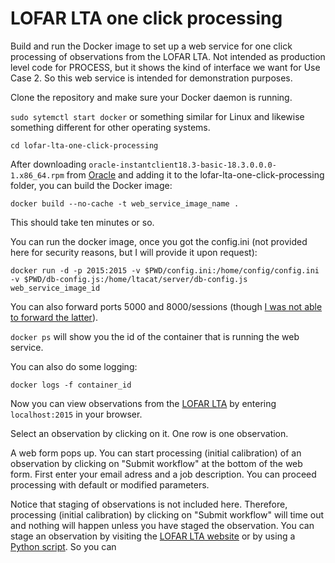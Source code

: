 # LOFAR LTA one click processing

Build and run the Docker image to set up a web service for one click processing of observations from the LOFAR LTA.
Not intended as production level code for PROCESS, but it shows the kind of interface we want for Use  Case 2.
So this web service is intended for demonstration purposes.

Clone the repository and make sure your Docker daemon is running.

`sudo sytemctl start docker` or something similar for Linux and likewise something different for other operating systems.

`cd lofar-lta-one-click-processing`

After downloading ```oracle-instantclient18.3-basic-18.3.0.0.0-1.x86_64.rpm``` from [Oracle](https://www.oracle.com/technetwork/topics/linuxx86-64soft-092277.html) and adding it to the lofar-lta-one-click-processing folder, you can build the Docker image:

`docker build --no-cache -t web_service_image_name .`

This should take ten minutes or so.

You can run the docker image, once you got the config.ini (not provided here for security reasons, but I will provide it upon request):

`docker run -d -p 2015:2015 -v $PWD/config.ini:/home/config/config.ini -v $PWD/db-config.js:/home/ltacat/server/db-config.js web_service_image_id`

You can also forward ports 5000 and 8000/sessions (though [I was not able to forward the latter](https://github.com/process-project/lofar-lta-one-click-processing/issues/1#issue-406329872)).

`docker ps` will show you the id of the container that is running the web service.

You can also do some logging:

`docker logs -f container_id`

Now you can view observations from the [LOFAR LTA](lta.lofar.eu) by entering
```localhost:2015```
in your browser.

Select an observation by clicking on it. One row is one observation.

A web form pops up. You can start processing (initial calibration) of an observation by clicking on "Submit workflow" at the bottom of the web form. First enter your email adress and a job description. You can proceed processing with default or modified parameters.

Notice that staging of observations is not included here. Therefore, processing (initial calibration) by clicking on "Submit workflow" will time out and nothing will happen unless you have staged the observation. You can stage an observation by visiting the [LOFAR LTA website](https://lta.lofar.eu) or by using a [Python script](https://www.astron.nl/lofarwiki/doku.php?id=public:lta_tricks&s%5B%5D=staging&s%5B%5D=api).
So you can 
